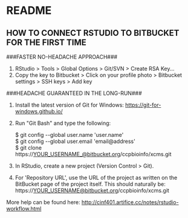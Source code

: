 # README #

## HOW TO CONNECT RSTUDIO TO BITBUCKET FOR THE FIRST TIME ##

###FASTER NO-HEADACHE APPROACH###

1. RStudio > Tools > Global Options > Git/SVN > Create RSA Key...
2. Copy the key to Bitbucket > Click on your profile photo > Bitbucket settings > SSH keys > Add key

###HEADACHE GUARANTEED IN THE LONG-RUN###
1. Install the latest version of Git for Windows: https://git-for-windows.github.io/

2. Run "Git Bash" and type the following:

	$ git config --global user.name 'user.name'  
	$ git config --global user.email 'email@address'  
	$ git clone https://YOUR_USERNAME_@bitbucket.org/ccpbioinfo/xcms.git  

3. In RStudio, create a new project (Version Control > Git).

4. For 'Repository URL', use the URL of the project as written on the BitBucket page of the project itself. This should naturally be: https://YOUR_USERNAME@bitbucket.org/ccpbioinfo/xcms.git

More help can be found here: http://cinf401.artifice.cc/notes/rstudio-workflow.html

